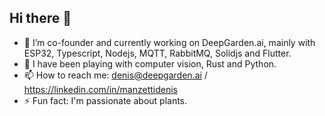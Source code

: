 ## Hi there 👋
- 🔭 I’m co-founder and currently working on DeepGarden.ai, mainly with ESP32, Typescript, Nodejs, MQTT, RabbitMQ, Solidjs and Flutter.
- 🌱 I have been playing with computer vision, Rust and Python.
- 📫 How to reach me: denis@deepgarden.ai / https://linkedin.com/in/manzettidenis
- ⚡ Fun fact: I'm passionate about plants.
<!--
**manzettidenis/manzettidenis** is a ✨ _special_ ✨ repository because its `README.md` (this file) appears on your GitHub profile.

Here are some ideas to get you started:

- 🔭 I’m currently working on ...
- 🌱 I’m currently learning ...
- 👯 I’m looking to collaborate on ...
- 🤔 I’m looking for help with ...
- 💬 Ask me about ...
- 📫 How to reach me: ...
- 😄 Pronouns: ...
- ⚡ Fun fact: ...
-->
